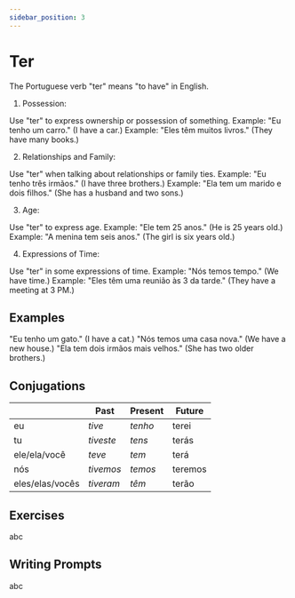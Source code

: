 ```yaml
---
sidebar_position: 3
---
```


# Ter

The Portuguese verb "ter" means "to have" in English.

1. Possession:

Use "ter" to express ownership or possession of something.
Example: "Eu tenho um carro." (I have a car.)
Example: "Eles têm muitos livros." (They have many books.)

2. Relationships and Family:

Use "ter" when talking about relationships or family ties.
Example: "Eu tenho três irmãos." (I have three brothers.)
Example: "Ela tem um marido e dois filhos." (She has a husband and two sons.)

3. Age:

Use "ter" to express age.
Example: "Ele tem 25 anos." (He is 25 years old.)
Example: "A menina tem seis anos." (The girl is six years old.)

4. Expressions of Time:

Use "ter" in some expressions of time.
Example: "Nós temos tempo." (We have time.)
Example: "Eles têm uma reunião às 3 da tarde." (They have a meeting at 3 PM.)

## Examples

"Eu tenho um gato." (I have a cat.)
"Nós temos uma casa nova." (We have a new house.)
"Ela tem dois irmãos mais velhos." (She has two older brothers.)

## Conjugations

|                 | Past      | Present | Future  |
| --------------- | --------- | ------- | ------- |
| eu              | _tive_    | _tenho_ | terei   |
| tu              | _tiveste_ | _tens_  | terás   |
| ele/ela/você    | _teve_    | _tem_   | terá    |
| nós             | _tivemos_ | _temos_ | teremos |
| eles/elas/vocês | _tiveram_ | _têm_   | terão   |

## Exercises

abc

## Writing Prompts

abc
